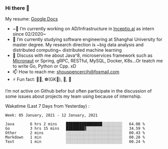 ### Hi there 👋

My resume: [Google Docs](https://docs.google.com/document/d/1o7iQKDF-_HZUHg6cGiCSl6txrcuQ2tbQttHFFAUeRhc/edit?usp=sharing)

- ~🔭 I’m currently working on AD/Infrastructure in [Inceptio.ai](https://www.inceptio.ai/) as intern since 02/2020~
- 🌱 I’m currently studying software engineering at Shanghai University for master degree. My research direction is ~big data analysis and distributed computing~ distributed machine learning
- 💬 Discuss with me about Java^8, microservices framework such as [Micronaut](http://micronaut.io/) or Spring, gRPC, RESTful, MySQL, Docker, K8s...Or teatch me to write Go, Python or Cpp. xD
- 📫 How to reach me: shouspencercjh@foxmail.com
- ⚡ Fun fact: 🚴‍♂️, ⚽(GK🥅), 🏓, 🏸

I’m not active on Github befor but often participate in the discussion of some issues about projects my team using because of internship.

Wakatime (Last 7 Days from Yesterday) :

<!--START_SECTION:waka-->
```text
Week: 05 January, 2021 - 12 January, 2021

Java       6 hrs 2 mins    ████████████████░░░░░░░░░   64.08 % 
Go         3 hrs 15 mins   ████████▓░░░░░░░░░░░░░░░░   34.59 % 
Other      2 mins          ░░░░░░░░░░░░░░░░░░░░░░░░░   00.43 % 
Markdown   1 min           ░░░░░░░░░░░░░░░░░░░░░░░░░   00.28 % 
Text       1 min           ░░░░░░░░░░░░░░░░░░░░░░░░░   00.24 % 
```
<!--END_SECTION:waka-->
